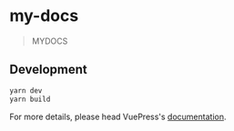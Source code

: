 # my-docs

> MYDOCS

## Development

```bash
yarn dev
yarn build
```

For more details, please head VuePress's [documentation](https://v1.vuepress.vuejs.org/).

